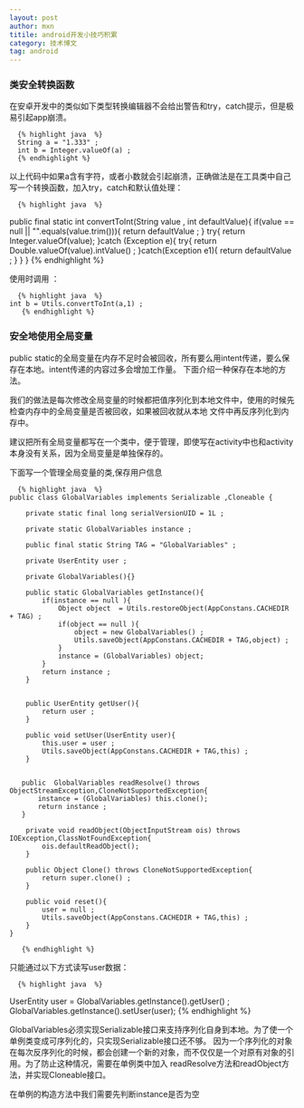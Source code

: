 ```yaml
---
layout: post
author: mxn
titile: android开发小技巧积累
category: 技术博文
tag: android
---
```


### 类安全转换函数

在安卓开发中的类似如下类型转换编辑器不会给出警告和try，catch提示，但是极易引起app崩溃。

      {% highlight java  %}
      String a = "1.333" ;
      int b = Integer.valueOf(a) ; 
      {% endhighlight %}
      
以上代码中如果a含有字符，或者小数就会引起崩溃，正确做法是在工具类中自己写一个转换函数，加入try，catch和默认值处理：

      {% highlight java  %}
 public final static int convertToInt(String value , int defaultValue){
        if(value == null || "".equals(value.trim())){
            return defaultValue ;
        }
        try{
            return Integer.valueOf(value);
        }catch (Exception e){
            try{
                return Double.valueOf(value).intValue() ;
            }catch(Exception e1){
                return defaultValue ;
            }
        }
    }
          {% endhighlight %}
          
          
使用时调用 ：

      {% highlight java  %}
    int b = Utils.convertToInt(a,1) ;
       {% endhighlight %}

<!-- more -->

### 安全地使用全局变量

public static的全局变量在内存不足时会被回收，所有要么用intent传递，要么保存在本地。intent传递的内容过多会增加工作量。
下面介绍一种保存在本地的方法。

我们的做法是每次修改全局变量的时候都把值序列化到本地文件中，使用的时候先检查内存中的全局变量是否被回收，如果被回收就从本地
文件中再反序列化到内存中。

建议把所有全局变量都写在一个类中，便于管理，即使写在activity中也和activity本身没有关系，因为全局变量是单独保存的。

下面写一个管理全局变量的类,保存用户信息

      {% highlight java  %}
    public class GlobalVariables implements Serializable ,Cloneable {
    
        private static final long serialVersionUID = 1L ;
    
        private static GlobalVariables instance ;
    
        public final static String TAG = "GlobalVariables" ;
    
        private UserEntity user ;
    
        private GlobalVariables(){}
    
        public static GlobalVariables getInstance(){
            if(instance == null ){
                Object object  = Utils.restoreObject(AppConstans.CACHEDIR + TAG) ;
                if(object == null ){
                    object = new GlobalVariables() ;
                    Utils.saveObject(AppConstans.CACHEDIR + TAG,object) ;
                }
                instance = (GlobalVariables) object;
            }
            return instance ;
        }
    
    
        public UserEntity getUser(){
            return user ;
        }
    
        public void setUser(UserEntity user){
            this.user = user ;
            Utils.saveObject(AppConstans.CACHEDIR + TAG,this) ;
        }
    
    
       public  GlobalVariables readResolve() throws ObjectStreamException,CloneNotSupportedException{
           instance = (GlobalVariables) this.clone();
           return instance ;
       }
    
        private void readObject(ObjectInputStream ois) throws IOException,ClassNotFoundException{
            ois.defaultReadObject();
        }
    
        public Object Clone() throws CloneNotSupportedException{
            return super.clone() ;
        }
    
        public void reset(){
            user = null ;
            Utils.saveObject(AppConstans.CACHEDIR + TAG,this) ;
        }
    }

       {% endhighlight %}

只能通过以下方式读写user数据：

      {% highlight java  %}
   UserEntity user = GlobalVariables.getInstance().getUser() ;
   GlobalVariables.getInstance().setUser(user);
       {% endhighlight %}
       
       
GlobalVariables必须实现Serializable接口来支持序列化自身到本地。为了使一个单例类变成可序列化的，只实现Serializable接口还不够。
因为一个序列化的对象在每次反序列化的时候，都会创建一个新的对象，而不仅仅是一个对原有对象的引用。为了防止这种情况，需要在单例类中加入
readResolve方法和readObject方法，并实现Cloneable接口。

在单例的构造方法中我们需要先判断instance是否为空
